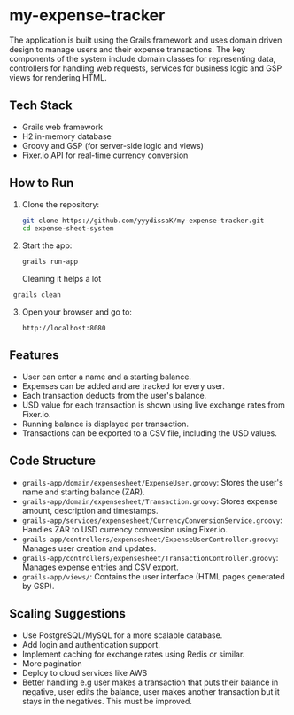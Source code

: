 # my-expense-tracker
The application is built using the Grails framework and uses domain driven design to manage users and their expense transactions. The key components of the system include domain classes for representing data, controllers for handling web requests, services for business logic and GSP views for rendering HTML.

## Tech Stack

- Grails web framework
- H2 in-memory database
- Groovy and GSP (for server-side logic and views)
- Fixer.io API for real-time currency conversion

## How to Run 

1. Clone the repository:
   ```bash
   git clone https://github.com/yyydissaK/my-expense-tracker.git
   cd expense-sheet-system
   ```

2. Start the app:
   ```bash
   grails run-app
   ```
   Cleaning it helps a lot

  ```bash
   grails clean
   ```

3. Open your browser and go to:
   ```
   http://localhost:8080
   ```

## Features

- User can enter a name and a starting balance.
- Expenses can be added and are tracked for every user.
- Each transaction deducts from the user's balance.
- USD value for each transaction is shown using live exchange rates from Fixer.io.
- Running balance is displayed per transaction.
- Transactions can be exported to a CSV file, including the USD values.

## Code Structure

- `grails-app/domain/expensesheet/ExpenseUser.groovy`: Stores the user's name and starting balance (ZAR).
- `grails-app/domain/expensesheet/Transaction.groovy`: Stores expense amount, description and timestamps.
- `grails-app/services/expensesheet/CurrencyConversionService.groovy`: Handles ZAR to USD currency conversion using Fixer.io.
- `grails-app/controllers/expensesheet/ExpenseUserController.groovy`: Manages user creation and updates.
- `grails-app/controllers/expensesheet/TransactionController.groovy`: Manages expense entries and CSV export.
- `grails-app/views/`: Contains the user interface (HTML pages generated by GSP).

## Scaling Suggestions

- Use PostgreSQL/MySQL for a more scalable database.
- Add login and authentication support.
- Implement caching for exchange rates using Redis or similar.
- More pagination
- Deploy to cloud services like AWS
- Better handling e.g user makes a transaction that puts their balance in negative, user edits the balance, user makes another     transaction but it stays in the negatives. This must be improved. 
